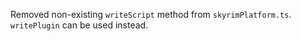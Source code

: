 Removed non-existing `writeScript` method from `skyrimPlatform.ts`. `writePlugin` can be used instead.
